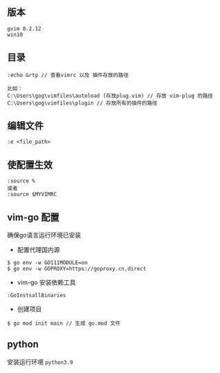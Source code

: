 ## 版本
```
gvim 8.2.12
win10 
```

## 目录
```
:echo &rtp // 查看vimrc 以及 插件存放的路径 

比如：
C:\Users\gog\vimfiles\autoload (存放plug.vim) // 存放 vim-plug 的路径
C:\Users\gog\vimfiles\plugin // 存放所有的插件的路径
```
## 编辑文件
```
:e <file_path>
```

## 使配置生效
```
:source %  
或者 
:source $MYVIMRC 
```
## vim-go 配置

确保go语言运行环境已安装

- 配置代理国内源
```
$ go env -w GO111MODULE=on
$ go env -w GOPROXY=https://goproxy.cn,direct
```
- vim-go 安装依赖工具
```
:GoInstsallBinaries  
```
- 创建项目
```
$ go mod init main // 生成 go.mod 文件
```

## python 
安装运行环境 `python3.9` 
